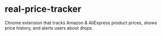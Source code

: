 # real-price-tracker
Chrome extension that tracks Amazon &amp; AliExpress product prices, shows price history, and alerts users about drops.
